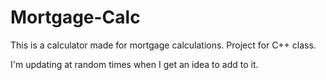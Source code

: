 # Mortgage-Calc

This is a calculator made for mortgage calculations.
Project for C++ class.

I'm updating at random times when I get an idea to add to it. 
